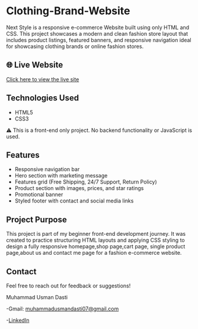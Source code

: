 # Clothing-Brand-Website
Next Style is a responsive e-commerce Website built using only HTML and CSS. This project showcases a modern and clean fashion store layout that includes product listings, featured banners, and responsive navigation ideal for showcasing clothing brands or online fashion stores.
## 🌐 Live Website
[Click here to view the live site](https://muhammadusmandasti.github.io/Clothing-Brand-Website/)
##  Technologies Used
- HTML5
- CSS3


⚠️ This is a front-end only project. No backend functionality or JavaScript is used.
##  Features

-  Responsive navigation bar  
-  Hero section with marketing message  
-  Features grid (Free Shipping, 24/7 Support, Return Policy)  
-  Product section with images, prices, and star ratings  
-  Promotional banner  
-  Styled footer with contact and social media links
##  Project Purpose
This project is part of my beginner front-end development journey. It was created to practice structuring HTML layouts and applying CSS styling to design a fully responsive homepage,shop page,cart page, single product page,about us and contact me page for a fashion e-commerce website.
## Contact
Feel free to reach out for feedback or suggestions!

Muhammad Usman Dasti


-Gmail:  muhammadusmandasti07@gmail.com

-[LinkedIn](https://www.linkedin.com/in/muhammad-usman-dasti-72058b322/)
